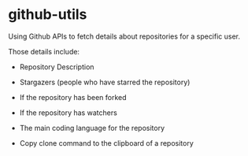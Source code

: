 # github-utils
Using Github APIs to fetch details about repositories for a specific user.

Those details include:

- Repository Description

- Stargazers (people who have starred the repository)

- If the repository has been forked

- If the repository has watchers

- The main coding language for the repository

- Copy clone command to the clipboard of a repository

